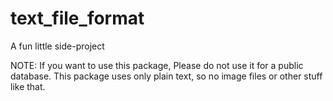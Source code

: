 # text_file_format
A fun little side-project

NOTE: If you want to use this package, Please do not use it for a public database. 
This package uses only plain text, so no image files or other stuff like that.
